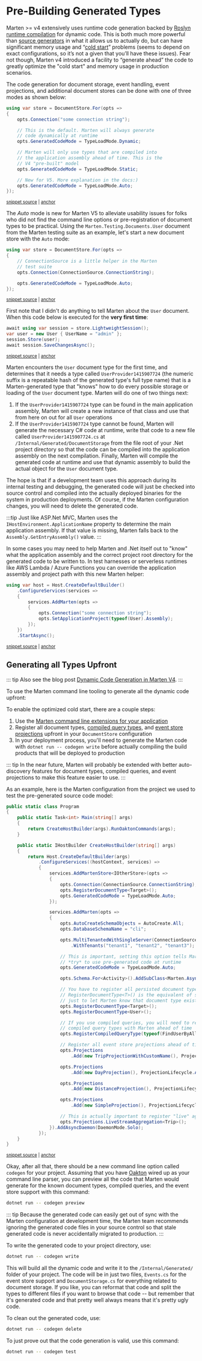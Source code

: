 # Pre-Building Generated Types

Marten >= v4 extensively uses runtime code generation backed by [Roslyn runtime compilation](https://jeremydmiller.com/2018/06/04/compiling-code-at-runtime-with-lamar-part-1/) for dynamic code.
This is both much more powerful than [source generators](https://docs.microsoft.com/en-us/dotnet/csharp/roslyn-sdk/source-generators-overview) in what it allows us to actually do, but can have
significant memory usage and “[cold start](https://en.wikipedia.org/wiki/Cold_start_(computing))” problems (seems to depend on exact configurations, so it’s not a given that you’ll have these issues).
Fear not though, Marten v4 introduced a facility to “generate ahead” the code to greatly optimize the "cold start" and memory usage in production scenarios.

The code generation for document storage, event handling, event projections, and additional document stores can be done
with one of three modes as shown below:

<!-- snippet: sample_code_generation_modes -->
<a id='snippet-sample_code_generation_modes'></a>
```cs
using var store = DocumentStore.For(opts =>
{
    opts.Connection("some connection string");

    // This is the default. Marten will always generate
    // code dynamically at runtime
    opts.GeneratedCodeMode = TypeLoadMode.Dynamic;

    // Marten will only use types that are compiled into
    // the application assembly ahead of time. This is the
    // V4 "pre-built" model
    opts.GeneratedCodeMode = TypeLoadMode.Static;

    // New for V5. More explanation in the docs:)
    opts.GeneratedCodeMode = TypeLoadMode.Auto;
});
```
<sup><a href='https://github.com/JasperFx/marten/blob/master/src/CoreTests/Examples/CodeGenerationOptions.cs#L16-L35' title='Snippet source file'>snippet source</a> | <a href='#snippet-sample_code_generation_modes' title='Start of snippet'>anchor</a></sup>
<!-- endSnippet -->

The *Auto* mode is new for Marten V5 to alleviate usability issues for folks who did not find the command line options or pre-registration
of document types to be practical. Using the `Marten.Testing.Documents.User` document from the Marten testing suite
as an example, let's start a new document store with the `Auto` mode:

<!-- snippet: sample_document_store_for_user_document -->
<a id='snippet-sample_document_store_for_user_document'></a>
```cs
using var store = DocumentStore.For(opts =>
{
    // ConnectionSource is a little helper in the Marten
    // test suite
    opts.Connection(ConnectionSource.ConnectionString);

    opts.GeneratedCodeMode = TypeLoadMode.Auto;
});
```
<sup><a href='https://github.com/JasperFx/marten/blob/master/src/CoreTests/Examples/CodeGenerationOptions.cs#L40-L51' title='Snippet source file'>snippet source</a> | <a href='#snippet-sample_document_store_for_user_document' title='Start of snippet'>anchor</a></sup>
<!-- endSnippet -->

First note that I didn't do anything to tell Marten about the `User` document. When this code below is executed
for the **very first time**:

<!-- snippet: sample_save_a_single_user -->
<a id='snippet-sample_save_a_single_user'></a>
```cs
await using var session = store.LightweightSession();
var user = new User { UserName = "admin" };
session.Store(user);
await session.SaveChangesAsync();
```
<sup><a href='https://github.com/JasperFx/marten/blob/master/src/CoreTests/Examples/CodeGenerationOptions.cs#L53-L60' title='Snippet source file'>snippet source</a> | <a href='#snippet-sample_save_a_single_user' title='Start of snippet'>anchor</a></sup>
<!-- endSnippet -->

Marten encounters the `User` document type for the first time, and determines that it needs a type called `UserProvider1415907724`
(the numeric suffix is a repeatable hash of the generated type's full type name) that is a Marten-generated type that "knows" how
to do every possible storage or loading of the `User` document type. Marten will do one of two things next:

1. If the `UserProvider1415907724` type can be found in the main application assembly, Marten will create a new instance of that class and use that from here on out for all `User` operations
2. If the `UserProvider1415907724` type cannot be found, Marten will generate the necessary C# code at runtime, write that
   code to a new file called `UserProvider1415907724.cs` at `/Internal/Generated/DocumentStorage` from the file root of your
   .Net project directory so that the code can be compiled into the application assembly on the next compilation. Finally, Marten
   will compile the generated code at runtime and use that dynamic assembly to build the actual object for the `User` document
   type.

The hope is that if a development team uses this approach during its internal testing and debugging, the generated code will just be checked into source control and compiled
into the actually deployed binaries for the system in production deployments. Of course, if the Marten configuration changes,
you will need to delete the generated code.

:::tip
Just like ASP.Net MVC, Marten uses the `IHostEnvironment.ApplicationName` property to determine the main application assembly. If
that value is missing, Marten falls back to the `Assembly.GetEntryAssembly()` value.
:::

In some cases you may need to help Marten and .Net itself out to "know" what the application assembly and the correct project
root directory for the generated code to be written to. In test harnesses or serverless runtimes like AWS Lambda / Azure Functions you
can override the application assembly and project path with this new Marten helper:

<!-- snippet: sample_using_set_application_project -->
<a id='snippet-sample_using_set_application_project'></a>
```cs
using var host = Host.CreateDefaultBuilder()
    .ConfigureServices(services =>
    {
        services.AddMarten(opts =>
        {
            opts.Connection("some connection string");
            opts.SetApplicationProject(typeof(User).Assembly);
        });
    })
    .StartAsync();
```
<sup><a href='https://github.com/JasperFx/marten/blob/master/src/CoreTests/Examples/CodeGenerationOptions.cs#L66-L79' title='Snippet source file'>snippet source</a> | <a href='#snippet-sample_using_set_application_project' title='Start of snippet'>anchor</a></sup>
<!-- endSnippet -->

## Generating all Types Upfront

::: tip
Also see the blog post [Dynamic Code Generation in Marten V4](https://jeremydmiller.com/2021/08/04/dynamic-code-generation-in-marten-v4/).
:::

To use the Marten command line tooling to generate all the dynamic code upfront:

To enable the optimized cold start, there are a couple steps:

1. Use the [Marten command line extensions for your application](/configuration/cli)
1. Register all document types, [compiled query types](/documents/querying/compiled-queries), and [event store projections](/events/projections/) upfront in your `DocumentStore` configuration
1. In your deployment process, you'll need to generate the Marten code with `dotnet run -- codegen write` before actually compiling the build products that will be deployed to production

::: tip
In the near future, Marten will probably be extended with better auto-discovery features
for document types, compiled queries, and event projections to make this feature easier to use.
:::

As an example, here is the Marten configuration from the project we used to test the pre-generated source code model:

<!-- snippet: sample_configuring_pre_build_types -->
<a id='snippet-sample_configuring_pre_build_types'></a>
```cs
public static class Program
{
    public static Task<int> Main(string[] args)
    {
        return CreateHostBuilder(args).RunOaktonCommands(args);
    }

    public static IHostBuilder CreateHostBuilder(string[] args)
    {
        return Host.CreateDefaultBuilder(args)
            .ConfigureServices((hostContext, services) =>
            {
                services.AddMartenStore<IOtherStore>(opts =>
                {
                    opts.Connection(ConnectionSource.ConnectionString);
                    opts.RegisterDocumentType<Target>();
                    opts.GeneratedCodeMode = TypeLoadMode.Auto;
                });

                services.AddMarten(opts =>
                {
                    opts.AutoCreateSchemaObjects = AutoCreate.All;
                    opts.DatabaseSchemaName = "cli";

                    opts.MultiTenantedWithSingleServer(ConnectionSource.ConnectionString)
                        .WithTenants("tenant1", "tenant2", "tenant3");

                    // This is important, setting this option tells Marten to
                    // *try* to use pre-generated code at runtime
                    opts.GeneratedCodeMode = TypeLoadMode.Auto;

                    opts.Schema.For<Activity>().AddSubClass<Marten.AsyncDaemon.Testing.TestingSupport.Trip>();

                    // You have to register all persisted document types ahead of time
                    // RegisterDocumentType<T>() is the equivalent of saying Schema.For<T>()
                    // just to let Marten know that document type exists
                    opts.RegisterDocumentType<Target>();
                    opts.RegisterDocumentType<User>();

                    // If you use compiled queries, you will need to register the
                    // compiled query types with Marten ahead of time
                    opts.RegisterCompiledQueryType(typeof(FindUserByAllTheThings));

                    // Register all event store projections ahead of time
                    opts.Projections
                        .Add(new TripProjectionWithCustomName(), ProjectionLifecycle.Async);

                    opts.Projections
                        .Add(new DayProjection(), ProjectionLifecycle.Async);

                    opts.Projections
                        .Add(new DistanceProjection(), ProjectionLifecycle.Async);

                    opts.Projections
                        .Add(new SimpleProjection(), ProjectionLifecycle.Inline);

                    // This is actually important to register "live" aggregations too for the code generation
                    opts.Projections.LiveStreamAggregation<Trip>();
                }).AddAsyncDaemon(DaemonMode.Solo);
            });
    }
}
```
<sup><a href='https://github.com/JasperFx/marten/blob/master/src/CommandLineRunner/Program.cs#L28-L93' title='Snippet source file'>snippet source</a> | <a href='#snippet-sample_configuring_pre_build_types' title='Start of snippet'>anchor</a></sup>
<!-- endSnippet -->

Okay, after all that, there should be a new command line option called `codegen` for your project. Assuming
that you have [Oakton](https://jasperfx.github.io/oakton) wired up as your command line parser, you can preview all
the code that Marten would generate for the known document types, compiled queries, and the event store support
with this command:

```bash
dotnet run -- codegen preview
```

::: tip
Because the generated code can easily get out of sync with the Marten configuration at development time, the Marten team recommends ignoring the generated code files in your source control so that stale generated code is never accidentally migrated to production.
:::

To write the generated code to your project directory, use:

```bash
dotnet run -- codegen write
```

This will build all the dynamic code and write it to the `/Internal/Generated/` folder of your project. The code will
be in just two files, `Events.cs` for the event store support and `DocumentStorage.cs` for everything related
to document storage. If you like, you can reformat that code and split the types to different files if you want to
browse that code -- but remember that it's generated code and that pretty well always means that it's pretty ugly code.

To clean out the generated code, use:

```bash
dotnet run -- codegen delete
```

To just prove out that the code generation is valid, use this command:

```bash
dotnet run -- codegen test
```
